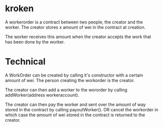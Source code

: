 # kroken

A workerorder is a contract between two people, the creator and the worker.
The creator stores x amount of wei in the contract at creation.

The worker receives this amount when the creator accepts the work that has been done by the worker.


# Technical
A WorkOrder can be created by calling it's constructor with a certain amount of wei.
The person creating the workorder is the creator.

The creator can then add a worker to the wororder by calling addWorker(address workeraccount).

The creator can then pay the worker and sent over the amount of way stored in the contract by calling payoutWorker(). OR cancel the workorder in which case the amount of wei stored in the contract is returned to the creator.
